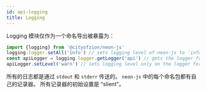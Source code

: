 ```yaml
---
id: api-logging
title: Logging
---
```


Logging 模块仅作为一个命名导出被暴露为：

```js
import {logging} from '@cityofzion/neon-js'
logging.logger.setAll('info') // sets logging level of neon-js to 'info'
const apiLogger = logging.logger.getLogger('api') // gets the logger for the api package
apiLogger.setLevel('warn') // sets logging level only on the logger for the api package
```

所有的日志都是通过 `stdout` 和 `stderr` 传送的。 `neon-js` 中的每个命名包都有自己的记录器。 所有记录器的初始设置是 “slient”。
